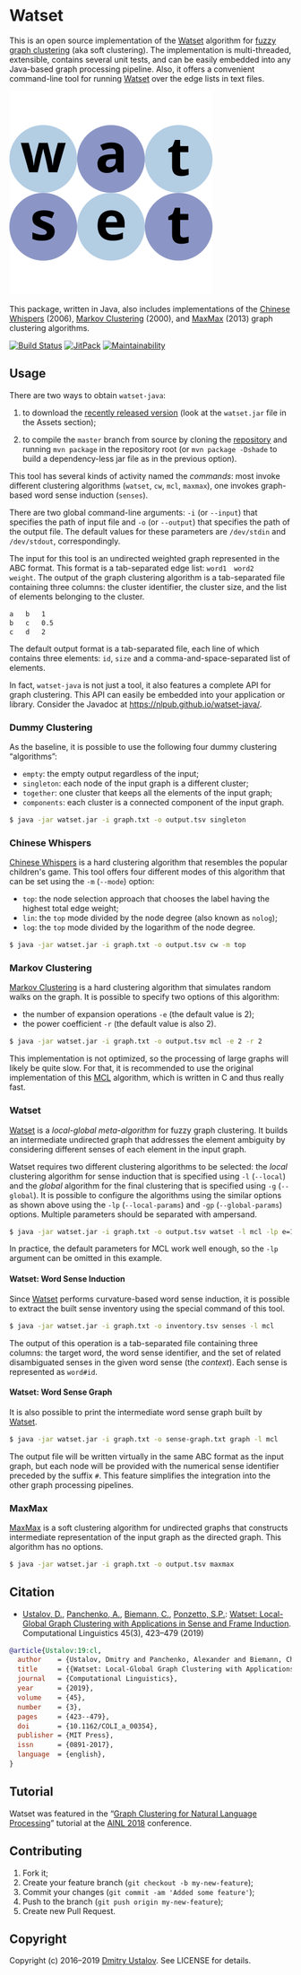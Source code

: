 # Watset

This is an open source implementation of the [Watset] algorithm for [fuzzy graph clustering](https://en.wikipedia.org/wiki/Fuzzy_clustering) (aka soft clustering). The implementation is multi-threaded, extensible, contains several unit tests, and can be easily embedded into any Java-based graph processing pipeline. Also, it offers a convenient command-line tool for running [Watset] over the edge lists in text files.

![Watset](src/main/javadoc/doc-files/Watset-48.svg)

This package, written in Java, also includes implementations of the [Chinese Whispers] (2006), [Markov Clustering] (2000), and [MaxMax] (2013) graph clustering algorithms.

[![Build Status][travis_ci_badge]][travis_ci_link] [![JitPack][jitpack_badge]][jitpack_link] [![Maintainability][codeclimate_badge]][codeclimate_link]

[travis_ci_badge]: https://travis-ci.com/nlpub/watset-java.svg
[travis_ci_link]: https://travis-ci.com/nlpub/watset-java
[jitpack_badge]: https://jitpack.io/v/nlpub/watset-java.svg
[jitpack_link]: https://jitpack.io/#nlpub/watset-java
[codeclimate_badge]: https://api.codeclimate.com/v1/badges/2f2a90dd42ae703e9e5d/maintainability
[codeclimate_link]: https://codeclimate.com/github/nlpub/watset-java/maintainability

## Usage

There are two ways to obtain `watset-java`:

1. to download the [recently released version](https://github.com/nlpub/watset-java/releases/latest) (look at the `watset.jar` file in the Assets section);

2. to compile the `master` branch from source by cloning the [repository](https://github.com/nlpub/watset-java) and running `mvn package` in the repository root (or `mvn package -Dshade` to build a dependency-less jar file as in the previous option).

This tool has several kinds of activity named the *commands*: most invoke different clustering algorithms (`watset`, `cw`, `mcl`, `maxmax`), one invokes graph-based word sense induction (`senses`).

There are two global command-line arguments: `-i` (or `--input`) that specifies the path of input file and `-o` (or `--output`) that specifies the path of the output file. The default values for these parameters are `/dev/stdin` and `/dev/stdout`, correspondingly.

The input for this tool is an undirected weighted graph represented in the ABC format. This format is a tab-separated edge list: <code>word1&#9;word2&#9;weight</code>. The output of the graph clustering algorithm is a tab-separated file containing three columns: the cluster identifier, the cluster size, and the list of elements belonging to the cluster.

```
a	b	1
b	c	0.5
c	d	2
```

The default output format is a tab-separated file, each line of which contains three elements: `id`, `size` and a comma-and-space-separated list of elements.

In fact, `watset-java` is not just a tool, it also features a complete API for graph clustering. This API can easily be embedded into your application or library. Consider the Javadoc at <https://nlpub.github.io/watset-java/>.

### Dummy Clustering

As the baseline, it is possible to use the following four dummy clustering “algorithms”:

* `empty`: the empty output regardless of the input;
* `singleton`: each node of the input graph is a different cluster;
* `together`: one cluster that keeps all the elements of the input graph;
* `components`: each cluster is a connected component of the input graph.

```bash
$ java -jar watset.jar -i graph.txt -o output.tsv singleton
```

### Chinese Whispers

[Chinese Whispers] is a hard clustering algorithm that resembles the popular children's game. This tool offers four different modes of this algorithm that can be set using the `-m` (`--mode`) option:

* `top`: the node selection approach that chooses the label having the highest total edge weight;
* `lin`: the `top` mode divided by the node degree (also known as `nolog`);
* `log`: the `top` mode divided by the logarithm of the node degree.

```bash
$ java -jar watset.jar -i graph.txt -o output.tsv cw -m top
```

### Markov Clustering

[Markov Clustering] is a hard clustering algorithm that simulates random walks on the graph. It is possible to specify two options of this algorithm:

* the number of expansion operations `-e` (the default value is 2);
* the power coefficient `-r` (the default value is also 2).

```bash
$ java -jar watset.jar -i graph.txt -o output.tsv mcl -e 2 -r 2
```

This implementation is not optimized, so the processing of large graphs will likely be quite slow. For that, it is recommended to use the original implementation of this [MCL](https://micans.org/mcl/) algorithm, which is written in C and thus really fast.

### Watset

[Watset] is a *local-global meta-algorithm* for fuzzy graph clustering. It builds an intermediate undirected graph that addresses the element ambiguity by considering different senses of each element in the input graph.

Watset requires two different clustering algorithms to be selected: the *local* clustering algorithm for sense induction that is specified using `-l` (`--local`) and the *global* algorithm for the final clustering that is specified using `-g` (`--global`). It is possible to configure the algorithms using the similar options as shown above using the `-lp` (`--local-params`) and `-gp` (`--global-params`) options. Multiple parameters should be separated with ampersand.

```bash
$ java -jar watset.jar -i graph.txt -o output.tsv watset -l mcl -lp e=1:r=3 -g cw -gp mode=nolog
```

In practice, the default parameters for MCL work well enough, so the `-lp` argument can be omitted in this example.

#### Watset: Word Sense Induction

Since [Watset] performs curvature-based word sense induction, it is possible to extract the built sense inventory using the special command of this tool.

```bash
$ java -jar watset.jar -i graph.txt -o inventory.tsv senses -l mcl
```

The output of this operation is a tab-separated file containing three columns: the target word, the word sense identifier, and the set of related disambiguated senses in the given word sense (the *context*). Each sense is represented as `word#id`.

#### Watset: Word Sense Graph

It is also possible to print the intermediate word sense graph built by [Watset].

```bash
$ java -jar watset.jar -i graph.txt -o sense-graph.txt graph -l mcl
```

The output file will be written virtually in the same ABC format as the input graph, but each node will be provided with the numerical sense identifier preceded by the suffix `#`. This feature simplifies the integration into the other graph processing pipelines.

### MaxMax

[MaxMax] is a soft clustering algorithm for undirected graphs that constructs intermediate representation of the input graph as the directed graph. This algorithm has no options.

```bash
$ java -jar watset.jar -i graph.txt -o output.tsv maxmax
```

## Citation

* [Ustalov, D.](https://github.com/dustalov), [Panchenko, A.](https://github.com/alexanderpanchenko), [Biemann, C.](https://www.inf.uni-hamburg.de/en/inst/ab/lt/people/chris-biemann.html), [Ponzetto, S.P.](https://www.uni-mannheim.de/dws/people/professors/prof-dr-simone-paolo-ponzetto/): [Watset: Local-Global Graph Clustering with Applications in Sense and Frame Induction](https://doi.org/10.1162/COLI_a_00354). Computational Linguistics 45(3), 423&ndash;479 (2019)

```bibtex
@article{Ustalov:19:cl,
  author    = {Ustalov, Dmitry and Panchenko, Alexander and Biemann, Chris and Ponzetto, Simone Paolo},
  title     = {{Watset: Local-Global Graph Clustering with Applications in Sense and Frame Induction}},
  journal   = {Computational Linguistics},
  year      = {2019},
  volume    = {45},
  number    = {3},
  pages     = {423--479},
  doi       = {10.1162/COLI_a_00354},
  publisher = {MIT Press},
  issn      = {0891-2017},
  language  = {english},
}
```

## Tutorial

Watset was featured in the &ldquo;[Graph Clustering for Natural Language Processing](https://doi.org/10.5281/zenodo.1161505)&rdquo; tutorial at the [AINL&nbsp;2018](https://ainlconf.ru/2018/) conference.

## Contributing

1. Fork it;
2. Create your feature branch (`git checkout -b my-new-feature`);
3. Commit your changes (`git commit -am 'Added some feature'`);
4. Push to the branch (`git push origin my-new-feature`);
5. Create new Pull Request.

## Copyright

Copyright (c) 2016&ndash;2019 [Dmitry Ustalov]. See LICENSE for details.

[Watset]: https://doi.org/10.1162/COLI_a_00354
[Chinese Whispers]: https://doi.org/10.3115/1654758.1654774
[Markov Clustering]: https://doi.org/10.1137/040608635
[MaxMax]: https://doi.org/10.1007/978-3-642-37247-6_30
[Dmitry Ustalov]: https://github.com/dustalov
